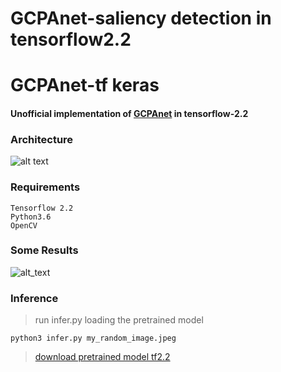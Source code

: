 # GCPAnet-saliency detection in tensorflow2.2

# GCPAnet-tf keras
#### Unofficial implementation of [GCPAnet](https://github.com/JosephChenHub/GCPANet/blob/master/GCPANet.pdf) in tensorflow-2.2

### Architecture
![alt text](https://github.com/JosephChenHub/GCPANet/blob/master/figures/main.png)

### Requirements
```
Tensorflow 2.2
Python3.6
OpenCV
```
### Some Results
![alt_text](https://github.com/anish9/GCPAnet-tensorflow2.2/blob/master/asset/tf2.2_exps.png)

### Inference
> run infer.py loading the pretrained model 
``` 
python3 infer.py my_random_image.jpeg
```
> [download pretrained model tf2.2](None)

